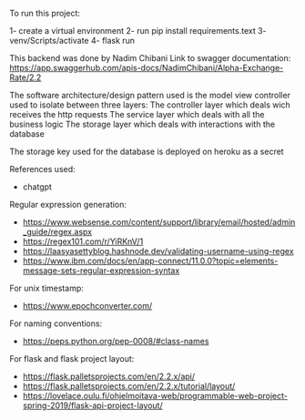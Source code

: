 To run this project:

1- create a virtual environment
2- run pip install requirements.text
3- venv/Scripts/activate
4- flask run

This backend was done by Nadim Chibani
Link to swagger documentation: https://app.swaggerhub.com/apis-docs/NadimChibani/Alpha-Exchange-Rate/2.2

The software architecture/design pattern used is the model view controller used to isolate between three layers:
The controller layer which deals wich receives the http requests
The service layer which deals with all the business logic
The storage layer which deals with interactions with the database

The storage key used for the database is deployed on heroku as a secret

References used:

- chatgpt

Regular expression generation:
- https://www.websense.com/content/support/library/email/hosted/admin_guide/regex.aspx
- https://regex101.com/r/YiRKnV/1
- https://laasyasettyblog.hashnode.dev/validating-username-using-regex
- https://www.ibm.com/docs/en/app-connect/11.0.0?topic=elements-message-sets-regular-expression-syntax

For unix timestamp:
- https://www.epochconverter.com/

For naming conventions:
- https://peps.python.org/pep-0008/#class-names

For flask and flask project layout:
- https://flask.palletsprojects.com/en/2.2.x/api/
- https://flask.palletsprojects.com/en/2.2.x/tutorial/layout/
- https://lovelace.oulu.fi/ohjelmoitava-web/programmable-web-project-spring-2019/flask-api-project-layout/
